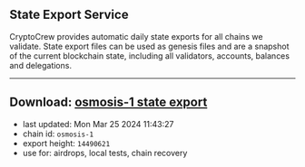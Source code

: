 ## State Export Service
CryptoCrew provides automatic daily state exports for all chains we validate. State export files can be used as genesis files and are a snapshot of the current blockchain state, including all validators, accounts, balances and delegations.

---
**Download: [osmosis-1 state export](https://dl-eu2.ccvalidators.com/SERVICE/osmosis/osmosis-1_export_14490621.json)**
---

- last updated: Mon Mar 25 2024 11:43:27
- chain id: `osmosis-1`
- export height: `14490621`
- use for: airdrops, local tests, chain recovery
